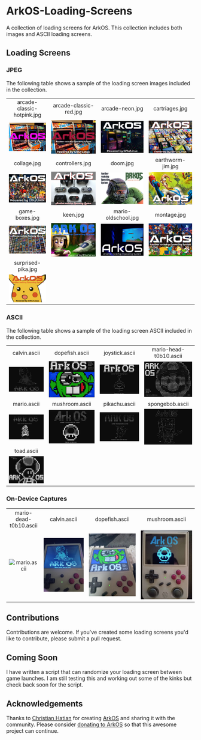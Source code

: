 # ArkOS-Loading-Screens
A collection of loading screens for ArkOS. This collection includes both images and ASCII loading screens.

## Loading Screens

### JPEG

The following table shows a sample of the loading screen images included in the collection.

|                                       |                                       |                                       |                                       |
|:-------------------------------------:|:-------------------------------------:|:-------------------------------------:|:-------------------------------------:|
| arcade-classic-hotpink.jpg            | arcade-classic-red.jpg                | arcade-neon.jpg                       | cartriages.jpg                        |
| ![arcade-classic-hotpink.jpg](loadingscreens/jpg/arcade-classic-hotpink.jpg "arcade-classic-hotpink.jpg") | ![arcade-classic-red}}.jpg](loadingscreens/jpg/arcade-classic-red.jpg "arcade-classic-red.jpg") | ![arcade-neon}}.jpg](loadingscreens/jpg/arcade-neon.jpg "arcade-neon.jpg") | ![cartriages.jpg](loadingscreens/jpg/cartriages.jpg "cartriages.jpg") |
| collage.jpg                            | controllers.jpg                      | doom.jpg                              | earthworm-jim.jpg                     |
| ![collage.jpg](loadingscreens/jpg/collage.jpg "collage.jpg") | ![controllers.jpg](loadingscreens/jpg/controllers.jpg "controllers.jpg") | ![doom.jpg](loadingscreens/jpg/doom.jpg "doom.jpg") | ![earthworm-jim.jpg](loadingscreens/jpg/earthworm-jim.jpg "earthworm-jim.jpg")  |
| game-boxes.jpg                         | keen.jpg                             | mario-oldschool.jpg                   | montage.jpg                           |
| ![game-boxes.jpg](loadingscreens/jpg/game-boxes.jpg "game-boxes.jpg") | ![keen.jpg](loadingscreens/jpg/keen.jpg "keen.jpg") | ![mario-oldschool.jpg](loadingscreens/jpg/mario-oldschool.jpg "mario-oldschool.jpg") | ![montage.jpg](loadingscreens/jpg/montage.jpg "montage.jpg") |
| surprised-pika.jpg                                                             | | | |
| ![suprised-pika.jpg](loadingscreens/jpg/suprised-pika.jpg "suprised-pika.jpg") | | | |

### ASCII

The following table shows a sample of the loading screen ASCII included in the collection.

|                                       |                                       |                                       |                                       |
|:-------------------------------------:|:-------------------------------------:|:-------------------------------------:|:-------------------------------------:|
| calvin.ascii                          | dopefish.ascii                        | joystick.ascii                        | mario-head-t0b10.ascii                |
| ![calvin.ascii](previews/ascii/calvin.png "calvin.ascii") | ![dopefish.ascii](previews/ascii/dopefish.png "dopefish.ascii") | ![joystick.ascii](previews/ascii/joystick.png "joystick.ascii") | ![mario-head-t0b10.ascii](previews/ascii/mario-head-t0b10.png "mario-head-t0b10.ascii") |
| mario.ascii                           | mushroom.ascii                        | pikachu.ascii                         | spongebob.ascii                       |
| ![mario.ascii](previews/ascii/mario.png "mario.ascii") | ![mushroom.ascii](previews/ascii/mushroom.png "mushroom.ascii") | ![pikachu.ascii](previews/ascii/pikachu.png "pikachu.ascii") | ![spongebob.ascii](previews/ascii/spongebob.png "spongebob.ascii") |
| toad.ascii                                           | | | |
| ![toad.ascii](previews/ascii/toad.png "toad.ascii") | | | |

### On-Device Captures

|                                       |                                       |                                       |                                       |
|:-------------------------------------:|:-------------------------------------:|:-------------------------------------:|:-------------------------------------:|
| mario-dead-t0b10.ascii                | calvin.ascii                          | dopefish.ascii                        | mushroom.ascii                        |
| ![mario.ascii](previews/on-device/mario.png "mario.ascii") | ![calvin.ascii](previews/on-device/calvin.jpg "calvin.ascii") | ![dopefish.ascii](previews/on-device/dopefish.jpg "dopefish.ascii") | ![mushroom.ascii](previews/on-device/mushroom.jpg "mushroom.ascii") |


## Contributions
Contributions are welcome. If you've created some loading screens you'd like to contribute, please submit a pull request.

## Coming Soon
I have written a script that can randomize your loading screen between game launches. I am still testing this and working out some of the kinks but check back soon for the script.

## Acknowledgements
Thanks to [Christian Hatian](https://github.com/christianhaitian) for creating [ArkOS](https://github.com/christianhaitian/arkos) and sharing it with the community. Please consider [donating to ArkOS](https://www.paypal.com/donate?hosted_button_id=RC72LJ4SSERSU) so that this awesome project can continue.